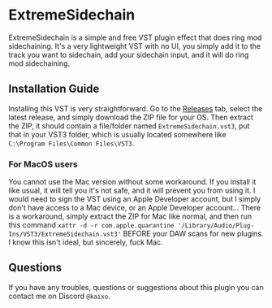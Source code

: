 # ExtremeSidechain
ExtremeSidechain is a simple and free VST plugin effect that does ring mod sidechaining. It's a very lightweight VST with no UI, you simply add it to the track you want to sidechain, add your sidechain input, and it will do ring mod sidechaining.


## Installation Guide
Installing this VST is very straightforward. Go to the [Releases](https://github.com/KaixoCode/ExtremeSidechain/releases) tab, select the latest release, and simply download the ZIP file for your OS. Then extract the ZIP, it should contain a file/folder named `ExtremeSidechain.vst3`, put that in your VST3 folder, which is usually located somewhere like `C:\Program Files\Common Files\VST3`.

### For MacOS users
You cannot use the Mac version without some workaround. If you install it like usual, it will tell you it's not safe, and it will prevent you from using it. I would need to sign the VST using an Apple Developer account, but I simply don't have access to a Mac device, or an Apple Developer account... There is a workaround, simply extract the ZIP for Mac like normal, and then run this command `xattr -d -r com.apple.quarantine '/Library/Audio/Plug-Ins/VST3/ExtremeSidechain.vst3'` BEFORE your DAW scans for new plugins. I know this isn't ideal, but sincerely, fuck Mac.

## Questions
If you have any troubles, questions or suggestions about this plugin you can contact me on Discord `@kaixo`.
